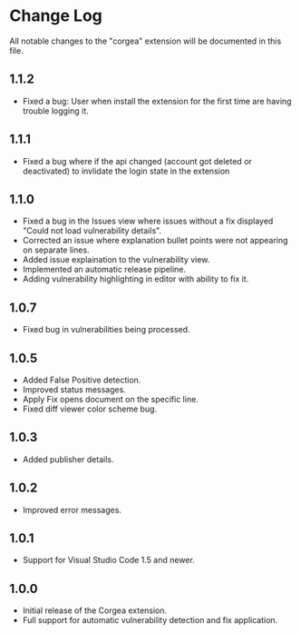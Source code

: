 # Change Log

All notable changes to the "corgea" extension will be documented in this file.

## 1.1.2
- Fixed a bug: User when install the extension for the first time are having trouble logging it.

## 1.1.1
- Fixed a bug where if the api changed (account got deleted or deactivated) to invlidate the login state in the extension

## 1.1.0
- Fixed a bug in the Issues view where issues without a fix displayed "Could not load vulnerability details".
- Corrected an issue where explanation bullet points were not appearing on separate lines.
- Added issue explaination to the vulnerability view.
- Implemented an automatic release pipeline.
- Adding vulnerability highlighting in editor with ability to fix it.

## 1.0.7
- Fixed bug in vulnerabilities being processed.

## 1.0.5
- Added False Positive detection.
- Improved status messages.
- Apply Fix opens document on the specific line.
- Fixed diff viewer color scheme bug.

## 1.0.3
- Added publisher details.

## 1.0.2
- Improved error messages.

## 1.0.1
- Support for Visual Studio Code 1.5 and newer.

## 1.0.0
- Initial release of the Corgea extension.
- Full support for automatic vulnerability detection and fix application.